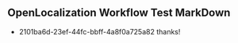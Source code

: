 ## OpenLocalization Workflow Test MarkDown
* 2101ba6d-23ef-44fc-bbff-4a8f0a725a82 thanks!

<!--HONumber=Oct16_HO2-->


